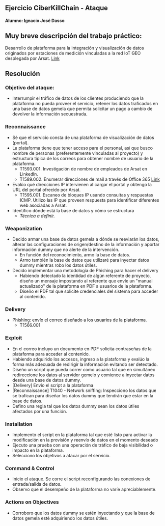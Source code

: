 ## Ejercicio CiberKillChain - Ataque

#### Alumno: Ignacio José Dasso

## Muy breve descripción del trabajo práctico:
Desarrollo de plataforma para la integración y visualización de datos originados por estaciones de medición vinculadas a la red IoT GEO desplegada por Arsat. [Link](https://docs.google.com/document/d/1MmpQ4RmHmQ25UQEeI_A3iR1Rp0mPJwzN5ye3oOfIFBE/edit?usp=sharing)

## Resolución

### Objetivo del ataque:
* Interrumpir el tráfico de datos de los clientes produciendo que la plataforma no pueda proveer el servicio, retener los datos traficados en una base de datos gemela que permita solicitar un pago a cambio de devolver la información secuestrada.

### Reconnaissance
* Sé que el servicio consta de una plataforma de visualización de datos (portal).
* La plataforma tiene que tener acceso para el personal, así que busco nombre de personas (preferentemente vinculadas al proyecto) y estructura típica de los correos para obtener nombre de usuario de la plataforma.
  -  T1593.001. Investigación de nombre de empleados de Arsat en LinkedIn.
  -  T1589.002. Enumerar direcciones de mail a través de Office 365 [Link](https://github.com/gremwell/o365enum)
* Evalúo qué direcciones IP intervienen al cargar el portal y obtengo la URL del portal ofrecido por Arsat.
  - T1595.001. Escaneo de bloques IP usando consultas y respuestas ICMP. Utilizo las IP que proveen respuesta para identificar diferentes web asociadas a Arsat.
* Identifico dónde está la base de datos y cómo se estructura
  - _Técnica a definir._

### Weaponization
* Decido armar una base de datos gemela a dónde se reeviarán los datos, alterar las configuraciones de origen/destino de la información y aportar información dummy que no alerte de la intervención.
  - En función del reconocimiento, armo la base de datos.
  - Armo también la base de datos que utilizaré para inyectar datos dummy mientras robo los datos útiles. 
* Decido implementar una metodología de Phishing para hacer el delivery
  - Habiendo detectado la identidad de algún referente de proyecto, diseño un mensaje impostando al referente que envíe un "manual actualizado" de la plataforma en PDF a usuarios de la plataforma.
  - Diseño el PDF tal que solicite credenciales del sistema para acceder al contenido.
  
### Delivery
* Phishing: envío el correo diseñado a los usuarios de la plataforma.
  - T1566.001
  
### Exploit
* En el correo incluyo un documento en PDF solicita contraseñas de la plataforma para acceder al contenido.
* Habiendo adquirido los accesos, ingreso a la plataforma y evalúo la forma más adecuada de redirigir la información evitando ser detectado.
* Diseño un script que pueda correr como usuario tal que en simultáneo redireccione los datos al servidor gemelo y comience a inyectar datos desde una base de datos dummy.
* [Delivery] Envío el script a la plataforma
* [Reconnaissance] T1040 - Network sniffing: Inspecciono los datos que se trafican para diseñar los datos dummy que tendrán que estar en la base de datos.
* Defino una regla tal que los datos dummy sean los datos útiles afectados por una función.
  
### Installation  
* Implemento el script en la plataforma tal que esté listo para activar la modificación en la provisión y reenvío de datos en el momento deseado
* Ejecuto una prueba con una operación de tráfico de baja visibilidad o impacto en la plataforma.
* Selecciono los objetivos a atacar por el servicio.

### Command & Control
* Inicio el ataque. Se corre el script reconfigurando las conexiones de entrada/salida de datos.
* Observo que el desempeño de la plataforma no varíe apreciablemente.
  
### Actions on Objectives
* Corroboro que los datos dummy se estén inyectando y que la base de datos gemela esté adquiriendo los datos útiles.

